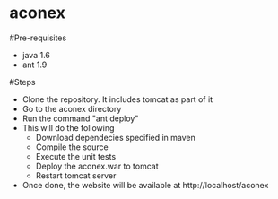 # aconex

#Pre-requisites
* java 1.6
* ant 1.9

#Steps
* Clone the repository. It includes tomcat as part of it
* Go to the aconex directory
* Run the command "ant deploy"
* This will do the following
  * Download dependecies specified in maven
  * Compile the source
  * Execute the unit tests
  * Deploy the aconex.war to tomcat
  * Restart tomcat server
* Once done, the website will be available at http://localhost/aconex
